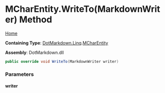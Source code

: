 <a name="_top"></a>

# MCharEntity\.WriteTo\(MarkdownWriter\) Method

[Home](../../../../README.md#_top)

**Containing Type**: [DotMarkdown.Linq](../../README.md#_top)\.[MCharEntity](../README.md#_top)

**Assembly**: DotMarkdown\.dll

```csharp
public override void WriteTo(MarkdownWriter writer)
```

### Parameters

#### writer

